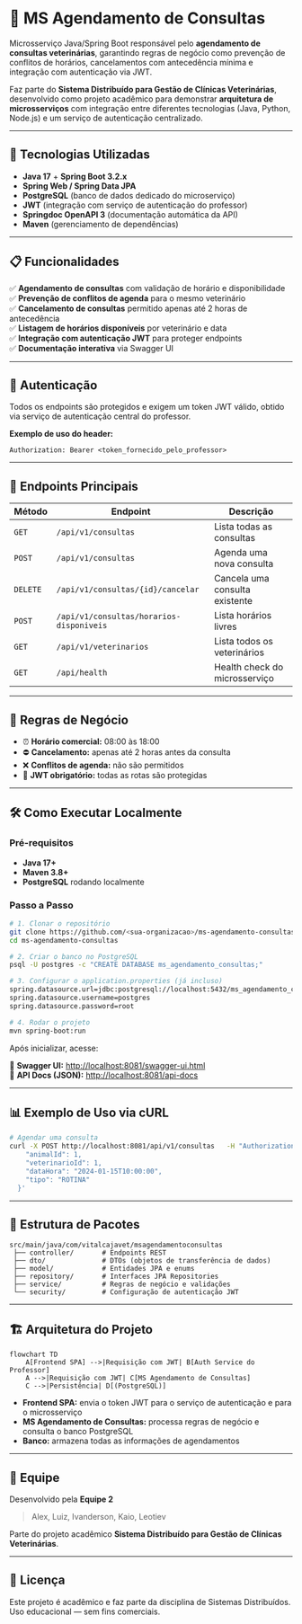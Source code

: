 # 🏥 MS Agendamento de Consultas

Microsserviço Java/Spring Boot responsável pelo **agendamento de consultas veterinárias**, garantindo regras de negócio como prevenção de conflitos de horários, cancelamentos com antecedência mínima e integração com autenticação via JWT.

Faz parte do **Sistema Distribuído para Gestão de Clínicas Veterinárias**, desenvolvido como projeto acadêmico para demonstrar **arquitetura de microsserviços** com integração entre diferentes tecnologias (Java, Python, Node.js) e um serviço de autenticação centralizado.

---

## 🚀 Tecnologias Utilizadas

- **Java 17** + **Spring Boot 3.2.x**
- **Spring Web / Spring Data JPA**
- **PostgreSQL** (banco de dados dedicado do microserviço)
- **JWT** (integração com serviço de autenticação do professor)
- **Springdoc OpenAPI 3** (documentação automática da API)
- **Maven** (gerenciamento de dependências)

---

## 📋 Funcionalidades

✅ **Agendamento de consultas** com validação de horário e disponibilidade  
✅ **Prevenção de conflitos de agenda** para o mesmo veterinário  
✅ **Cancelamento de consultas** permitido apenas até 2 horas de antecedência  
✅ **Listagem de horários disponíveis** por veterinário e data  
✅ **Integração com autenticação JWT** para proteger endpoints  
✅ **Documentação interativa** via Swagger UI  

---

## 🔐 Autenticação

Todos os endpoints são protegidos e exigem um token JWT válido, obtido via serviço de autenticação central do professor.

**Exemplo de uso do header:**
```http
Authorization: Bearer <token_fornecido_pelo_professor>
```

---

## 📡 Endpoints Principais

| Método | Endpoint                                   | Descrição                        |
|-------|-------------------------------------------|--------------------------------|
| `GET` | `/api/v1/consultas`                       | Lista todas as consultas       |
| `POST`| `/api/v1/consultas`                       | Agenda uma nova consulta       |
| `DELETE`| `/api/v1/consultas/{id}/cancelar`       | Cancela uma consulta existente |
| `POST`| `/api/v1/consultas/horarios-disponiveis`  | Lista horários livres          |
| `GET` | `/api/v1/veterinarios`                    | Lista todos os veterinários    |
| `GET` | `/api/health`                             | Health check do microsserviço |

---

## 🎯 Regras de Negócio

- ⏰ **Horário comercial:** 08:00 às 18:00  
- ⛔ **Cancelamento:** apenas até 2 horas antes da consulta  
- ❌ **Conflitos de agenda:** não são permitidos  
- 🔑 **JWT obrigatório:** todas as rotas são protegidas

---

## 🛠️ Como Executar Localmente

### Pré-requisitos

- **Java 17+**
- **Maven 3.8+**
- **PostgreSQL** rodando localmente

### Passo a Passo

```bash
# 1. Clonar o repositório
git clone https://github.com/<sua-organizacao>/ms-agendamento-consultas.git
cd ms-agendamento-consultas

# 2. Criar o banco no PostgreSQL
psql -U postgres -c "CREATE DATABASE ms_agendamento_consultas;"

# 3. Configurar o application.properties (já incluso)
spring.datasource.url=jdbc:postgresql://localhost:5432/ms_agendamento_consultas
spring.datasource.username=postgres
spring.datasource.password=root

# 4. Rodar o projeto
mvn spring-boot:run
```

Após inicializar, acesse:

📄 **Swagger UI:** [http://localhost:8081/swagger-ui.html](http://localhost:8081/swagger-ui.html)  
📄 **API Docs (JSON):** [http://localhost:8081/api-docs](http://localhost:8081/api-docs)

---

## 📊 Exemplo de Uso via cURL

```bash
# Agendar uma consulta
curl -X POST http://localhost:8081/api/v1/consultas   -H "Authorization: Bearer token_jwt"   -H "Content-Type: application/json"   -d '{
    "animalId": 1,
    "veterinarioId": 1,
    "dataHora": "2024-01-15T10:00:00",
    "tipo": "ROTINA"
  }'
```

---

## 📂 Estrutura de Pacotes

```
src/main/java/com/vitalcajavet/msagendamentoconsultas
 ├── controller/       # Endpoints REST
 ├── dto/              # DTOs (objetos de transferência de dados)
 ├── model/            # Entidades JPA e enums
 ├── repository/       # Interfaces JPA Repositories
 ├── service/          # Regras de negócio e validações
 └── security/         # Configuração de autenticação JWT
```

---

## 🏗️ Arquitetura do Projeto

```mermaid
flowchart TD
    A[Frontend SPA] -->|Requisição com JWT| B[Auth Service do Professor]
    A -->|Requisição com JWT| C[MS Agendamento de Consultas]
    C -->|Persistência| D[(PostgreSQL)]
```

- **Frontend SPA:** envia o token JWT para o serviço de autenticação e para o microsserviço  
- **MS Agendamento de Consultas:** processa regras de negócio e consulta o banco PostgreSQL  
- **Banco:** armazena todas as informações de agendamentos

---

## 👥 Equipe

Desenvolvido pela **Equipe 2**  
> Alex, Luiz, Ivanderson, Kaio, Leotiev  

Parte do projeto acadêmico **Sistema Distribuído para Gestão de Clínicas Veterinárias**.

---

## 📄 Licença

Este projeto é acadêmico e faz parte da disciplina de Sistemas Distribuídos.  
Uso educacional — sem fins comerciais.
